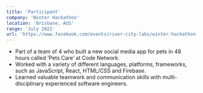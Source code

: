 ```yaml
---
title: 'Participant'
company: 'Winter Hackathon'
location: 'Brisbane, AUS'
range: 'July 2022'
url: 'https://www.facebook.com/events/river-city-labs/winter-hackathon-2022/446813453559541/'
---
```


- Part of a team of 4 who built a new social media app for pets in 48 hours called ’Pets Care’ at Code Network.
- Worked with a variety of different languages, platforms, frameworks, such as JavaScript, React, HTML/CSS and Firebase.
- Learned valuable teamwork and communication skills with multi-disciplinary experienced software engineers.
